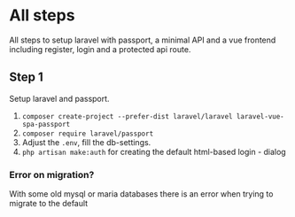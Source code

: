 # All steps
All steps to setup laravel with passport, a minimal API and a vue frontend including register, login and a protected api route.

## Step 1
Setup laravel and passport.

1.  ```composer create-project --prefer-dist laravel/laravel laravel-vue-spa-passport```
2. ```composer require laravel/passport```
3. Adjust the ```.env```, fill the db-settings.
4. ```php artisan make:auth``` for creating the default html-based login - dialog




### Error on migration?
With some old mysql or maria databases there is an error when trying to migrate to the default


